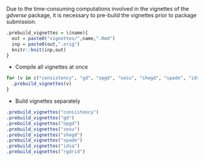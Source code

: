 Due to the time-consuming computations involved in the vignettes of the *gdverse* package, 
it is necessary to pre-build the vignettes prior to package submission.

``` r
.prebuild_vignettes = \(name){
  out = paste0("vignettes/",name,".Rmd")
  inp = paste0(out,".orig")
  knitr::knit(inp,out)
}
```

-   Compile all vignettes at once

``` r
for (v in c("consistency", "gd", "opgd", "sesu", "shegd", "spade", "idsa", "rgdrid")) {
  .prebuild_vignettes(v)
}
```

-   Build vignettes separately

``` r
.prebuild_vignettes("consistency")
.prebuild_vignettes("gd")
.prebuild_vignettes("opgd")
.prebuild_vignettes("sesu")
.prebuild_vignettes("shegd")
.prebuild_vignettes("spade")
.prebuild_vignettes("idsa")
.prebuild_vignettes("rgdrid")
```
